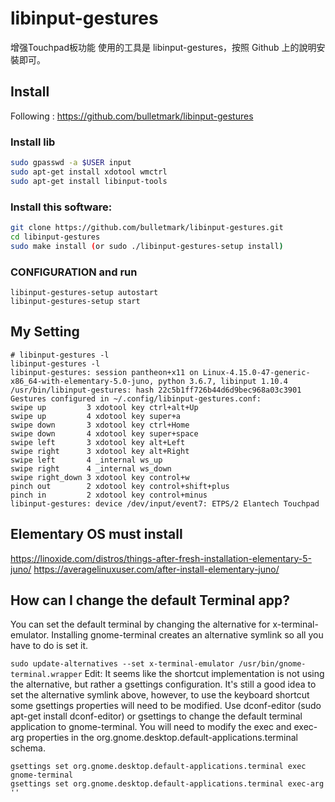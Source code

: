 # libinput-gestures 
增强Touchpad板功能
使用的工具是 libinput-gestures，按照 Github 上的說明安裝即可。

## Install
Following : https://github.com/bulletmark/libinput-gestures

### Install lib
```bash
sudo gpasswd -a $USER input
sudo apt-get install xdotool wmctrl
sudo apt-get install libinput-tools
```
### Install this software:
```bash
git clone https://github.com/bulletmark/libinput-gestures.git
cd libinput-gestures
sudo make install (or sudo ./libinput-gestures-setup install)
```

### CONFIGURATION and run
```
libinput-gestures-setup autostart
libinput-gestures-setup start
```


## My Setting
```
# libinput-gestures -l
libinput-gestures -l
libinput-gestures: session pantheon+x11 on Linux-4.15.0-47-generic-x86_64-with-elementary-5.0-juno, python 3.6.7, libinput 1.10.4
/usr/bin/libinput-gestures: hash 22c5b1ff726b44d6d9bec968a03c3901
Gestures configured in ~/.config/libinput-gestures.conf:
swipe up         3 xdotool key ctrl+alt+Up
swipe up         4 xdotool key super+a
swipe down       3 xdotool key ctrl+Home
swipe down       4 xdotool key super+space
swipe left       3 xdotool key alt+Left
swipe right      3 xdotool key alt+Right
swipe left       4 _internal ws_up
swipe right      4 _internal ws_down
swipe right_down 3 xdotool key control+w
pinch out        2 xdotool key control+shift+plus
pinch in         2 xdotool key control+minus
libinput-gestures: device /dev/input/event7: ETPS/2 Elantech Touchpad

```


## Elementary OS must install
https://linoxide.com/distros/things-after-fresh-installation-elementary-5-juno/
https://averagelinuxuser.com/after-install-elementary-juno/

## How can I change the default Terminal app?
You can set the default terminal by changing the alternative for x-terminal-emulator. Installing gnome-terminal creates an alternative symlink so all you have to do is set it.

`sudo update-alternatives --set x-terminal-emulator /usr/bin/gnome-terminal.wrapper`
Edit: It seems like the shortcut implementation is not using the alternative, but rather a gsettings configuration. It's still a good idea to set the alternative symlink above, however, to use the keyboard shortcut some gsettings properties will need to be modified. Use dconf-editor (sudo apt-get install dconf-editor) or gsettings to change the default terminal application to gnome-terminal. You will need to modify the exec and exec-arg properties in the org.gnome.desktop.default-applications.terminal schema.
```
gsettings set org.gnome.desktop.default-applications.terminal exec gnome-terminal
gsettings set org.gnome.desktop.default-applications.terminal exec-arg ''
```
